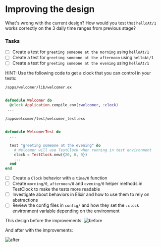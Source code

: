 # Improving the design

What's wrong with the current design? How would you test that `helloAt/1` works correctly on the 3 daily time ranges from previous stage?

### Tasks

- [ ] Create a test for `greeting someone at the morning` using `helloAt/1`
- [ ] Create a test for `greeting someone at the afternoon` using `helloAt/1`
- [ ] Create a test for `greeting someone at the evening` using `helloAt/1`

HINT: Use the following code to get a clock that you can control in your tests:

`/apps/welcomer/lib/welcomer.ex`

```elixir

defmodule Welcomer do
  @clock Application.compile_env(:welcomer, :clock)
 ...
```

`/appswelcomer/test/welcomer_test.exs`

```elixir

defmodule WelcomerTest do
  ...

  test "greeting someone at the evening" do
    # Welcomer will use TestClock when running in test environment
    clock = TestClock.new({20, 0, 0})
    ...
  end
end
```

- [ ] Create a `Clock` behavior with a `time/0` function
- [ ] Create `morning/0`, `afternoon/0` and `evening/0` helper methods in TestClock to make the tests more readable
- [ ] Investigate about behaviors in Elixir and how to use them to rely on abstractions
- [ ] Review the config files in `config/` and how they set the `:clock` environment variable depending on the environment

This design before the improvements:
![before ](/docs/diagrams/out/stage2_before.png#center)

And after with the improvements:

![after ](/docs/diagrams/out/stage2_after.png#center)
